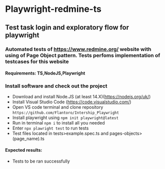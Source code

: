 # Playwright-redmine-ts

## Test task login and exploratory flow for playwright

### Automated tests of https://www.redmine.org/ website with using of Page Object pattern. Tests perfoms implementation of testcases for this website

#### Requirements: TS,NodeJS,Playwright

### Install software and check out the project

- Download and install Node.JS (at least 14.X)(https://nodejs.org/uk/)
- Install Visual Studio Code (https://code.visualstudio.com/)
- Open VS code terminal and clone repository `https://github.com/Flantoro/Intership_Playwright`
- Install playwright using `npm init playwright@latest`
- Run in terminal `npm i` to install all you needed
- Enter `npx plawright test` to run tests
- Test files located in tests>example.spec.ts and pages-objects>(page_name).ts

#### Expected results:

- Tests to be ran successfully